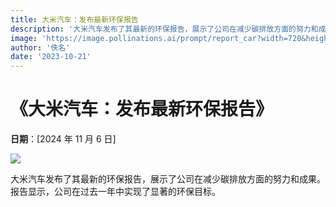 ```yaml
---
title: 大米汽车：发布最新环保报告
description: '大米汽车发布了其最新的环保报告，展示了公司在减少碳排放方面的努力和成果'
image: 'https://image.pollinations.ai/prompt/report_car?width=720&height=480&seed=53'
author: '佚名'
date: '2023-10-21'
---
```


# 《大米汽车：发布最新环保报告》

**日期**：[2024 年 11 月 6 日]

![](https://image.pollinations.ai/prompt/report_car?width=720&height=480&seed=53)

大米汽车发布了其最新的环保报告，展示了公司在减少碳排放方面的努力和成果。报告显示，公司在过去一年中实现了显著的环保目标。

